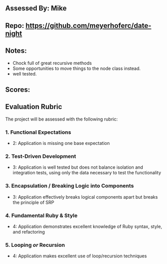 ## Assessed By: Mike

## Repo: https://github.com/meyerhoferc/date-night

## Notes:
* Chock full of great recursive methods
* Some opportunities to move things to the node class instead.
* well tested.

## Scores:

## Evaluation Rubric

The project will be assessed with the following rubric:

### 1. Functional Expectations

* 2: Application is missing one base expectation

### 2. Test-Driven Development

* 3: Application is well tested but does not balance isolation and integration tests, using only the data necessary to test the functionality

### 3. Encapsulation / Breaking Logic into Components

* 3: Application effectively breaks logical components apart but breaks the principle of SRP

### 4. Fundamental Ruby & Style

* 4:  Application demonstrates excellent knowledge of Ruby syntax, style, and refactoring

### 5. Looping *or* Recursion

* 4: Application makes excellent use of loop/recursion techniques
